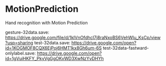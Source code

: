 # MotionPrediction
Hand recognition with Motion Prediction

gesture-32data.save: https://drive.google.com/file/d/1klVnOfdhcI7j8raNxoBS6VehWIu_KsCp/view?usp=sharing
test-32data.save: https://drive.google.com/open?id=1KOGMOF8CQX6EjPoj6HMT1kx8Gh6um-6S
test-32data-fastward-onlylabel.save: https://drive.google.com/open?id=1gVuiHKFY_PkyVgGgOKvWD3XwNzYvDHYh